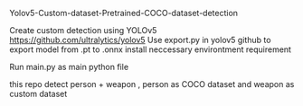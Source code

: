 Yolov5-Custom-dataset-Pretrained-COCO-dataset-detection

Create custom detection using YOLOv5 https://github.com/ultralytics/yolov5
Use export.py in yolov5 github to export model from .pt to .onnx
install neccessary environtment requirement 

Run main.py as main python file

this repo detect person + weapon , person as COCO dataset and weapon as custom dataset

